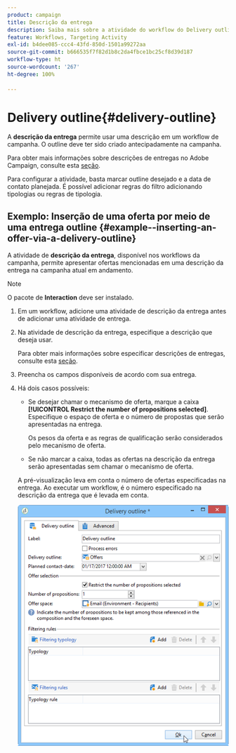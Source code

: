 ```yaml
---
product: campaign
title: Descrição da entrega
description: Saiba mais sobre a atividade do workflow do Delivery outline
feature: Workflows, Targeting Activity
exl-id: b4dee085-ccc4-43fd-850d-1501a99272aa
source-git-commit: b666535f7f82d1b8c2da4fbce1bc25cf8d39d187
workflow-type: ht
source-wordcount: '267'
ht-degree: 100%

---
```


# Delivery outline{#delivery-outline}



A **descrição da entrega** permite usar uma descrição em um workflow de campanha. O outline deve ter sido criado antecipadamente na campanha.

Para obter mais informações sobre descrições de entregas no Adobe Campaign, consulte esta [seção](../../campaign/using/marketing-campaign-deliveries.md#associating-and-structuring-resources-linked-via-a-delivery-outline).

Para configurar a atividade, basta marcar outline desejado e a data de contato planejada. É possível adicionar regras do filtro adicionando tipologias ou regras de tipologia.

## Exemplo: Inserção de uma oferta por meio de uma entrega outline {#example--inserting-an-offer-via-a-delivery-outline}

A atividade de **descrição da entrega**, disponível nos workflows da campanha, permite apresentar ofertas mencionadas em uma descrição da entrega na campanha atual em andamento.

>[!NOTE]
>
>O pacote de **Interaction** deve ser instalado.

1. Em um workflow, adicione uma atividade de descrição da entrega antes de adicionar uma atividade de entrega.
1. Na atividade de descrição da entrega, especifique a descrição que deseja usar.

   Para obter mais informações sobre especificar descrições de entregas, consulte esta [seção](../../campaign/using/marketing-campaign-deliveries.md#associating-and-structuring-resources-linked-via-a-delivery-outline).

1. Preencha os campos disponíveis de acordo com sua entrega.
1. Há dois casos possíveis:

   * Se desejar chamar o mecanismo de oferta, marque a caixa **[!UICONTROL Restrict the number of propositions selected]**. Especifique o espaço de oferta e o número de propostas que serão apresentadas na entrega.

     Os pesos da oferta e as regras de qualificação serão considerados pelo mecanismo de oferta.

   * Se não marcar a caixa, todas as ofertas na descrição da entrega serão apresentadas sem chamar o mecanismo de oferta.

   A pré-visualização leva em conta o número de ofertas especificadas na entrega. Ao executar um workflow, é o número especificado na descrição da entrega que é levada em conta.

   ![](assets/int_compo_offre_wf1.png)

